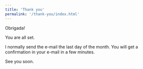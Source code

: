 ```yaml
---
title: 'Thank you'
permalink: '/thank-you/index.html'
---
```


Obrigada!

You are all set.

I normally send the e-mail the last day of the month. You will get a confirmation in your e-mail in a few minutes.

See you soon.
